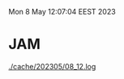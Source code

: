 Mon  8 May 12:07:04 EEST 2023
# JAM
<a href='./cache/202305/08_12.log'>./cache/202305/08_12.log</a>

